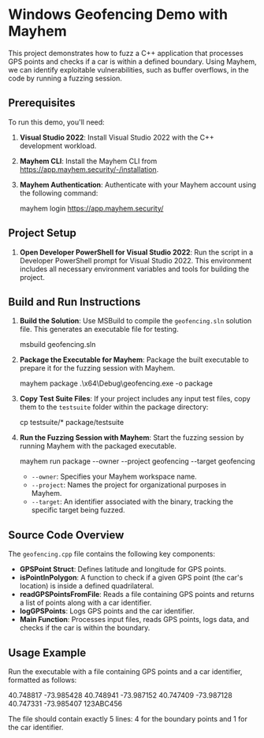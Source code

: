 # Windows Geofencing Demo with Mayhem

This project demonstrates how to fuzz a C++ application that processes GPS points and checks if a car is within a defined boundary. Using Mayhem, we can identify exploitable vulnerabilities, such as buffer overflows, in the code by running a fuzzing session.

## Prerequisites

To run this demo, you'll need:

1. **Visual Studio 2022**: Install Visual Studio 2022 with the C++ development workload.
2. **Mayhem CLI**: Install the Mayhem CLI from https://app.mayhem.security/-/installation.
3. **Mayhem Authentication**: Authenticate with your Mayhem account using the following command:

   mayhem login https://app.mayhem.security/ <your-authentication-token>

## Project Setup

1. **Open Developer PowerShell for Visual Studio 2022**:
   Run the script in a Developer PowerShell prompt for Visual Studio 2022. This environment includes all necessary environment variables and tools for building the project.

## Build and Run Instructions

1. **Build the Solution**:
   Use MSBuild to compile the `geofencing.sln` solution file. This generates an executable file for testing.

   msbuild geofencing.sln

2. **Package the Executable for Mayhem**:
   Package the built executable to prepare it for the fuzzing session with Mayhem.

   mayhem package .\x64\Debug\geofencing.exe -o package

3. **Copy Test Suite Files**:
   If your project includes any input test files, copy them to the `testsuite` folder within the package directory:

   cp testsuite/* package/testsuite

4. **Run the Fuzzing Session with Mayhem**:
   Start the fuzzing session by running Mayhem with the packaged executable.

   mayhem run package --owner <workspace> --project geofencing --target geofencing

   - `--owner`: Specifies your Mayhem workspace name.
   - `--project`: Names the project for organizational purposes in Mayhem.
   - `--target`: An identifier associated with the binary, tracking the specific target being fuzzed.

## Source Code Overview

The `geofencing.cpp` file contains the following key components:

- **GPSPoint Struct**: Defines latitude and longitude for GPS points.
- **isPointInPolygon**: A function to check if a given GPS point (the car's location) is inside a defined quadrilateral.
- **readGPSPointsFromFile**: Reads a file containing GPS points and returns a list of points along with a car identifier.
- **logGPSPoints**: Logs GPS points and the car identifier.
- **Main Function**: Processes input files, reads GPS points, logs data, and checks if the car is within the boundary.

## Usage Example

Run the executable with a file containing GPS points and a car identifier, formatted as follows:

40.748817 -73.985428
40.748941 -73.987152
40.747409 -73.987128
40.747331 -73.985407
123ABC456

The file should contain exactly 5 lines: 4 for the boundary points and 1 for the car identifier.
